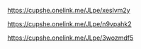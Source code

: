 https://cupshe.onelink.me/JLpe/xeslvm2y


https://cupshe.onelink.me/JLpe/n9vpahk2

https://cupshe.onelink.me/JLpe/3wozmdf5
